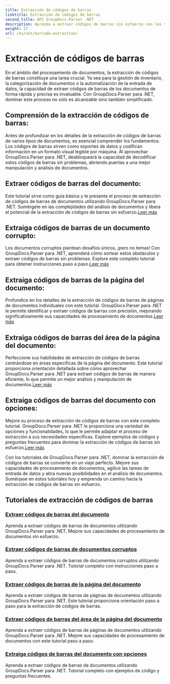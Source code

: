 ```yaml
---
title: Extracción de códigos de barras
linktitle: Extracción de códigos de barras
second_title: API GroupDocs.Parser .NET
description: Aprenda a extraer códigos de barras sin esfuerzo con los tutoriales de GroupDocs.Parser para .NET. ¡Mejore sus capacidades de procesamiento de documentos ahora!
weight: 27
url: /es/net/barcode-extraction/
---
```


# Extracción de códigos de barras


En el ámbito del procesamiento de documentos, la extracción de códigos de barras constituye una tarea crucial. Ya sea para la gestión de inventario, la categorización de documentos o la automatización de la entrada de datos, la capacidad de extraer códigos de barras de los documentos de forma rápida y precisa es invaluable. Con GroupDocs.Parser para .NET, dominar este proceso no sólo es alcanzable sino también simplificado.

## Comprensión de la extracción de códigos de barras:

Antes de profundizar en los detalles de la extracción de códigos de barras de varios tipos de documentos, es esencial comprender los fundamentos. Los códigos de barras sirven como soportes de datos y codifican información en un formato visual legible por máquina. Al aprovechar GroupDocs.Parser para .NET, desbloqueará la capacidad de decodificar estos códigos de barras sin problemas, abriendo puertas a una mejor manipulación y análisis de documentos.

## Extraer códigos de barras del documento:
 Este tutorial sirve como guía básica y le presenta el proceso de extracción de códigos de barras de documentos utilizando GroupDocs.Parser para .NET. Sumérgete en las complejidades del análisis de documentos y libera el potencial de la extracción de códigos de barras sin esfuerzo.[Leer más](./extract-barcodes-from-document/)

## Extraiga códigos de barras de un documento corrupto:
Los documentos corruptos plantean desafíos únicos, ¡pero no temas! Con GroupDocs.Parser para .NET, aprenderá cómo sortear estos obstáculos y extraer códigos de barras sin problemas. Explore este completo tutorial para obtener instrucciones paso a paso.[Leer más](./extract-barcodes-from-corrupted-document/)

## Extraiga códigos de barras de la página del documento:
 Profundice en los detalles de la extracción de códigos de barras de páginas de documentos individuales con este tutorial. GroupDocs.Parser para .NET le permite identificar y extraer códigos de barras con precisión, mejorando significativamente sus capacidades de procesamiento de documentos.[Leer más](./extract-barcodes-from-document-page/)

## Extraiga códigos de barras del área de la página del documento:
 Perfeccione sus habilidades de extracción de códigos de barras centrándose en áreas específicas de la página del documento. Este tutorial proporciona orientación detallada sobre cómo aprovechar GroupDocs.Parser para .NET para extraer códigos de barras de manera eficiente, lo que permite un mejor análisis y manipulación de documentos.[Leer más](./extract-barcodes-from-document-page-area/)

## Extraiga códigos de barras del documento con opciones:
Mejore su proceso de extracción de códigos de barras con este completo tutorial. GroupDocs.Parser para .NET le proporciona una variedad de opciones y funcionalidades, lo que le permite adaptar el proceso de extracción a sus necesidades específicas. Explore ejemplos de códigos y preguntas frecuentes para dominar la extracción de códigos de barras sin esfuerzo.[Leer más](./extract-barcodes-from-document-with-options/)

Con los tutoriales de GroupDocs.Parser para .NET, dominar la extracción de códigos de barras se convierte en un viaje perfecto. Mejore sus capacidades de procesamiento de documentos, agilice las tareas de entrada de datos y abra nuevas posibilidades en el análisis de documentos. Sumérjase en estos tutoriales hoy y emprenda un camino hacia la extracción de códigos de barras sin esfuerzo.
## Tutoriales de extracción de códigos de barras
### [Extraer códigos de barras del documento](./extract-barcodes-from-document/)
Aprenda a extraer códigos de barras de documentos utilizando GroupDocs.Parser para .NET. Mejore sus capacidades de procesamiento de documentos sin esfuerzo.
### [Extraer códigos de barras de documentos corruptos](./extract-barcodes-from-corrupted-document/)
Aprenda a extraer códigos de barras de documentos corruptos utilizando GroupDocs.Parser para .NET. Tutorial completo con instrucciones paso a paso.
### [Extraer códigos de barras de la página del documento](./extract-barcodes-from-document-page/)
Aprenda a extraer códigos de barras de páginas de documentos utilizando GroupDocs.Parser para .NET. Este tutorial proporciona orientación paso a paso para la extracción de códigos de barras.
### [Extraer códigos de barras del área de la página del documento](./extract-barcodes-from-document-page-area/)
Aprenda a extraer códigos de barras de páginas de documentos utilizando GroupDocs.Parser para .NET. Mejore sus capacidades de procesamiento de documentos con este tutorial paso a paso.
### [Extraiga códigos de barras del documento con opciones](./extract-barcodes-from-document-with-options/)
Aprenda a extraer códigos de barras de documentos utilizando GroupDocs.Parser para .NET. Tutorial completo con ejemplos de código y preguntas frecuentes.